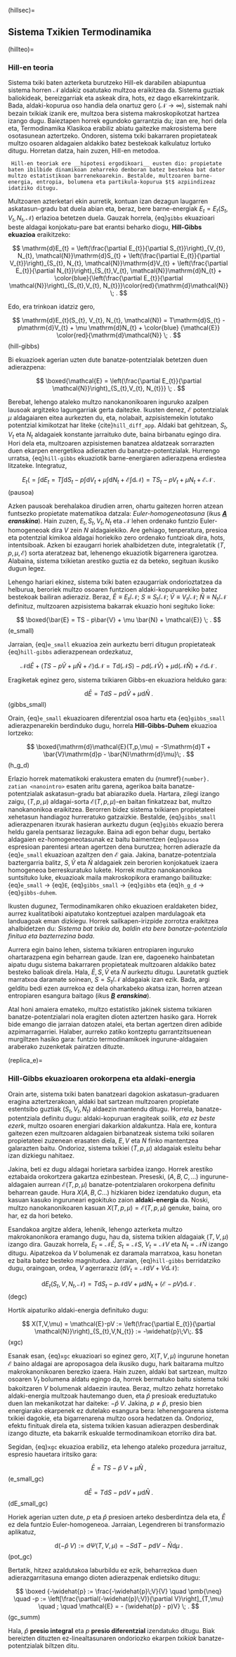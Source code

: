 (hillsec)=
## Sistema Txikien Termodinamika

(hillteo)=
### Hill-en teoria

Sistema txiki baten azterketa burutzeko Hill-ek darabilen abiapuntua sistema horren $\mathcal{N}$ aldakiz osatutako multzoa eraikitzea da. Sistema guztiak baliokideak, bereizgarriak eta askeak dira, hots, ez dago elkarrekintzarik. Bada, aldaki-kopurua oso handia dela onartuz gero $\left(\mathcal{N}\rightarrow \infty\right)$, sistemak nahi bezain txikiak izanik ere,  multzoa bera sistema makroskopikotzat hartzea izango dugu.
Baieztapen horrek egundoko garrantzia du; izan ere,  hori dela eta, Termodinamika Klasikoa erabiliz abiatu gaitezke makrosistema bere osotasunean aztertzeko. Ondoren, sistema txiki bakarraren propietateak multzo osoaren aldagaien aldakiko batez bestekoak kalkulatuz lortuko ditugu. Horretan datza, hain zuzen, Hill-en metodoa.

```{admonition} Oharra
 Hill-en teoriak ere __hipotesi ergodikoari__ eusten dio: propietate baten ibilbide dinamikoan zeharreko denboran batez bestekoa bat dator multzo estatistikoan barrenekoarekin. Bestalde, multzoaren barne-energia, entropia, bolumena eta partikula-kopurua $t$ azpiindizeaz idatziko ditugu.

```

Multzoaren azterketari ekin aurretik, kontuan izan dezagun laugarren askatasun-gradu bat duela abian eta, beraz, bere barne-energiak $E_{t} = E_{t}(S_{t}, V_{t}, N_{t}, \mathcal{N})$ erlazioa betetzen duela. Gauzak horrela, {eq}`gibbs` ekuazioari beste aldagai konjokatu-pare bat erantsi beharko diogu, __Hill-Gibbs ekuazioa__ eraikitzeko:

$$
 \mathrm{d}E_{t} = \left(\frac{\partial E_{t}}{\partial S_{t}}\right)_{V_{t}, N_{t}, \mathcal{N}}\mathrm{d}S_{t} + \left(\frac{\partial E_{t}}{\partial V_{t}}\right)_{S_{t}, N_{t}, \mathcal{N}}\mathrm{d}V_{t} + \left(\frac{\partial E_{t}}{\partial N_{t}}\right)_{S_{t},V_{t}, \mathcal{N}}\mathrm{d}N_{t} + \color{blue}{\left(\frac{\partial E_{t}}{\partial \mathcal{N}}\right)_{S_{t},V_{t}, N_{t}}}\color{red}{\mathrm{d}\mathcal{N}} \; .
$$

Edo, era trinkoan idatziz gero,

$$
\mathrm{d}E_{t}(S_{t}, V_{t}, N_{t}, \mathcal{N}) = T\mathrm{d}S_{t} - p\mathrm{d}V_{t} + \mu \mathrm{d}N_{t} + \color{blue} {\mathcal{E}} \color{red}{\mathrm{d}\mathcal{N}} \; .
$$ (hill-gibbs)

Bi ekuazioek agerian uzten dute banatze-potentzialak betetzen duen adierazpena:

$$
\boxed{\mathcal{E} = \left(\frac{\partial E_{t}}{\partial \mathcal{N}}\right)_{S_{t},V_{t}, N_{t}}} \; .
$$

Berebat, lehengo ataleko multzo nanokanonikoaren inguruko azalpen lausoak argitzeko lagungarriak gerta daitezke. Ikusten denez, $\mathcal{E}$ potentzialak $\mu$ aldagaiaren eitea aurkezten du, eta, nolabait, azpisistemekin lotutako potentzial kimikotzat har liteke {cite}`hill_diff_app`. Aldaki bat gehitzean, $S_{t}, V_{t}$ eta $N_{t}$ aldagaiek konstante jarraituko dute, baina  birbanatu egingo dira. Hori dela eta, multzoaren azpisistemen banatzea aldatzeak sorrarazten duen ekarpen energetikoa adierazten du banatze-potentzialak.
Hurrengo urratsa, {eq}`hill-gibbs` ekuaziotik barne-energiaren adierazpena erdiestea litzateke. Integratuz,

$$
E_{t} \left(=\int \mathrm{d}E_{t} = T \int \mathrm{d}S_{t} - p \int \mathrm{d}V_{t} + \mu \int \mathrm{d}N_{t} + \mathcal{E} \int \mathrm{d}\mathcal{N}\right) = TS_{t} - pV_{t} + \mu N_{t} + \mathcal{E}\mathcal{N} \; .
$$ (pausoa)

Azken pausoak berehalakoa dirudien arren, ohartu gaitezen horren atzean funtsezko propietate matematikoa datzala: _Euler-homogeneotasuna_ (ikus [___A___](euler) ___eranskina___). Hain zuzen, $E_{t}, S_{t}, V_{t}, N_{t}$ eta $\mathcal{N}$ lehen ordenako funtzio Euler-homogeneoak dira $V$ zein $N$ aldagaiekiko. Are gehiago, tenperatura, presioa eta potentzial kimikoa aldagai horiekiko zero ordenako funtzioak dira, hots, intentsiboak. Azken bi ezaugarri horiek ahalbidetzen dute, integraletatik $(T, p, \mu,\mathcal{E})$ sorta ateratzeaz bat, lehenengo ekuaziotik bigarrenera igarotzea. Alabaina, sistema txikietan arestiko guztia ez da beteko, segituan ikusiko dugun legez.

Lehengo hariari ekinez, sistema txiki baten ezaugarriak ondorioztatzea da helburua, beroriek multzo osoaren funtzioen aldaki-kopuruarekiko batez bestekoak bailiran adieraziz. Beraz, $\bar{E} \equiv E_{t}/\mathcal{N}$; $S \equiv S_{t}/\mathcal{N}$; $\bar{V} \equiv V_{t}/\mathcal{N}$; $\bar{N} \equiv N_{t}/\mathcal{N}$ definituz, multzoaren azpisistema bakarrak ekuazio honi segituko lioke:

$$
\boxed{\bar{E} = TS - p\bar{V} + \mu \bar{N} + \mathcal{E}} \; .
$$ (e_small)

Jarraian, {eq}`e_small` ekuazioa zein aurkeztu berri ditugun propietateak {eq}`hill-gibbs` adierazpenean ordezkatuz,

$$
\mathcal{N}\mathrm{d}\bar{E} + (TS-p\bar{V}+\mu \bar{N} + \mathcal{E})\mathrm{d}\mathcal{N} = T \mathrm{d}(\mathcal{N}S) - p \mathrm{d}(\mathcal{N}\bar{V}) + \mu \mathrm{d}(\mathcal{N}\bar{N}) + \mathcal{E}\mathrm{d}\mathcal{N} \; .
$$

Eragiketak eginez gero, sistema txikiaren Gibbs-en ekuaziora helduko gara:

$$
\mathrm{d}\bar{E} = T\mathrm{d}S - p\mathrm{d}\bar{V} + \mu \mathrm{d}\bar{N} \; .
$$ (gibbs_small)

Orain, {eq}`e_small` ekuazioaren diferentzial osoa hartu eta {eq}`gibbs_small` adierazpenarekin berdinduko dugu, horrela __Hill-Gibbs-Duhem__ ekuazioa lortzeko:

$$
\boxed{\mathrm{d}\mathcal{E}(T,p,\mu) = -S\mathrm{d}T + \bar{V}\mathrm{d}p - \bar{N}\mathrm{d}\mu}\; .
$$ (h_g_d)

Erlazio horrek matematikoki erakustera ematen du {numref}`{number}. zatian <nanointro>` esaten aritu garena, agerikoa baita banatze-potentzialak askatasun-gradu bat abiaraziko duela. Hartara, zilegi izango zaigu, $(T, p, \mu)$ aldagai-sorta $\mathcal{E}(T,p,\mu)$-en baitan finkatzeaz bat, multzo nanokanonikoa eraikitzea. Berorren bidez sistema txikiaren propietateei xehetasun handiagoz hurreratuko gatzaizkie.
Bestalde, {eq}`gibbs_small` adierazpenaren itxurak hasieran aurkeztu dugun {eq}`gibbs` ekuazio berera heldu garela pentsaraz liezaguke. Baina adi egon behar dugu, bertako aldagaien ez-homogeneotasunak ez baitu baimentzen {eq}`pausoa` espresioan parentesi artean agertzen dena burutzea; horren adierazle da {eq}`e_small` ekuazioan azaltzen den $\mathcal{E}$ gaia. Jakina, banatze-potentziala baztergarria balitz, $S, \bar{V}$ eta $\bar{N}$ aldagaiek zein berorien konjokatuek izaera homogeneoa berreskuratuko lukete. Horrek multzo nanokanonikoa suntsituko luke, ekuazioak maila makroskopikora eramango bailituzke: {eq}`e_small` $\rightarrow$ {eq}`E`, {eq}`gibbs_small` $\rightarrow$ {eq}`gibbs` eta {eq}`h_g_d` $\rightarrow$ {eq}`gibbs-duhem`.


Ikusten dugunez, Termodinamikaren ohiko ekuazioen eraldaketen bidez, aurrez kualitatiboki aipatutako kontzeptuei azalpen mardulagoak eta landuagoak eman dizkiegu. Horrek sailkapen-irizpide zorrotza eraikitzea ahalbidetzen du: _Sistema bat txikia da, baldin eta bere banatze-potentziala finitua eta bazterrezina bada_.


Aurrera egin baino lehen, sistema txikiaren entropiaren inguruko ohartarazpena egin beharrean gaude. Izan ere, dagoeneko hainbatetan aipatu dugu sistema bakarraren propietateak multzoaren aldakiko batez besteko balioak direla. Hala, $\bar{E}, S, \bar{V}$ eta $\bar{N}$ aurkeztu ditugu. Lauretatik guztiek marratxoa daramate soinean, $S = S_{t}/\mathcal{N}$ aldagaiak izan ezik. Bada, argi gelditu bedi ezen aurrekoa ez dela oharkabeko akatsa izan, horren atzean entropiaren esangura baitago (ikus [**_B_**](entropy) ___eranskina___).

Atal honi amaiera emateko, multzo estatistiko jakinek sistema txikiaren banatze-potentzialari nola eragiten dioten aztertzen hasiko gara. Horrek bide emango die jarraian datozen atalei, eta bertan agertzen diren adibide azpimarragarriei. Halaber, aurreko zatiko kontzeptu garrantzitsuenean murgiltzen hasiko gara: funtzio termodinamikoek ingurune-aldagaien araberako zuzenketak pairatzen dituzte.

(replica_e)=
### Hill-Gibbs ekuazioaren orokorpena eta aldaki-energia

Orain arte, sistema txiki baten banatzeari dagokion askatasun-graduaren eragina aztertzerakoan, aldaki bat sartzean multzoaren propietate estentsibo guztiak ($S_{t}, V_{t}, N_{t}$) aldaezin mantendu ditugu.
Horrela, banatze-potentziala definitu dugu: aldaki-kopuruan eragiteak soilik, _eta ez beste ezerk_, multzo osoaren energiari dakarkion aldakuntza. Hala ere, kontura gaitezen ezen multzoaren aldagaien birbanatzeak sistema txiki soilaren propietateei zuzenean erasaten diela,  $E, V$ eta $N$ finko mantentzea galarazten baitu. Ondorioz, sistema txikiei $(T, p, \mu)$ aldagaiak esleitu behar izan dizkiegu nahitaez.

Jakina, beti ez dugu aldagai horietara sarbidea izango. Horrek arestiko eztabaida orokortzera gakartza ezinbestean. Preseski, $(A, B, C,...)$ ingurune-aldagaien aurrean $\mathcal{E}(T, p, \mu)$ banatze-potentzialaren orokorpena definitu beharrean gaude. Hura $X(A, B, C...)$ hizkiaren bidez izendatuko dugun, eta kasuan kasuko inguruneari egokituko zaion __aldaki-energia__ da. Noski, multzo nanokanonikoaren kasuan $X(T,p,\mu) = \mathcal{E}(T, p, \mu)$ genuke, baina, oro har, ez da hori beteko.

Esandakoa argitze aldera, lehenik, lehengo azterketa multzo makrokanonikora eramango dugu, hau da, sistema txikien aldagaiak $(T,V,\mu)$ izango dira. Gauzak horrela, $E_{t} = \mathcal{N}\bar{E}$, $S_{t} = \mathcal{N}S$, $V_{t} = \mathcal{N}V$ eta $N_{t} = \mathcal{N}\bar{N}$ izango ditugu. Aipatzekoa da $V$ bolumenak ez daramala marratxoa, kasu honetan ez baita batez besteko magnitudea. Jarraian, {eq}`hill-gibbs` berridatziko dugu, oraingoan, ordea, $V$ agerraraziz ($\mathrm{d}V_{t} = \mathcal{N}\mathrm{d}V + V\mathrm{d}\mathcal{N}$):


$$
\mathrm{d}E_{t}(S_{t},V,N_{t},\mathcal{N}) = T\mathrm{d}S_{t} - p\mathcal{N}\mathrm{d}V + \mu \mathrm{d}N_{t} + (\mathcal{E}-pV)\mathrm{d}\mathcal{N} \; .
$$ (degc)

Hortik aipaturiko aldaki-energia definituko dugu:

$$
X(T,V,\mu) = \mathcal{E}-pV := \left(\frac{\partial E_{t}}{\partial \mathcal{N}}\right)_{S_{t},V,N_{t}} := -\widehat{p}\;V\;.
$$ (xgc)

Esanak esan, {eq}`xgc` ekuazioari so eginez gero, $X(T,V,\mu)$ ingurune honetan $\mathcal{E}$ baino aldagai are aproposagoa dela ikusiko dugu, hark baitarama multzo makrokanonikoaren berezko izaera. Hain zuzen, aldaki bat sartzean, multzo osoaren $V_{t}$ bolumena aldatu egingo da, horrek bermatuko baitu sistema txiki bakoitzaren $V$ bolumenak aldaezin irautea. Beraz, multzo zehatz horretako aldaki-energia multzoak hautemango duen, eta $\widehat{p}$ presioak ereduztatuko duen lan mekanikotzat har daiteke: $-\widehat{p}\;V$. Jakina, $p\neq \widehat{p}$, presio bien energiarako ekarpenek ez dutelako esangura bera: lehenengoarena sistema txikiei dagokie, eta bigarrenarena multzo osora hedatzen da. Ondorioz, efektu finituak direla eta, sistema txikien kasuan adierazpen desberdinak izango dituzte, eta bakarrik eskualde termodinamikoan etorriko dira bat.

Segidan, {eq}`xgc` ekuazioa erabiliz, eta lehengo ataleko prozedura jarraituz, espresio hauetara iritsiko gara:

$$
\bar{E} = TS - \widehat{p}\;V + \mu \bar{N} \; ,
$$ (e_small_gc)

$$
\mathrm{d}\bar{E} = T\mathrm{d}S - p\mathrm{d}V + \mu \mathrm{d}\bar{N} \; .
$$ (dE_small_gc)

Horiek agerian uzten dute, $p$ eta $\widehat{p}$ presioen arteko desberdintza dela eta, $\bar{E}$ ez dela funtzio Euler-homogeneoa. Jarraian, Legendreren bi transformazio aplikatuz,

$$
\mathrm{d}(-\widehat{p}\;V) := \mathrm{d}\Psi(T,V,\mu) = -S\mathrm{d}T - p\mathrm{d}V - \bar{N}\mathrm{d}\mu \; .
$$ (pot_gc)

Bertatik, hitzez azaldutakoa laburbildu ez ezik, beharrezkoa duen adierazgarritasuna emango dioten adierazpenak erdietsiko ditugu:

$$
\boxed {-\widehat{p} := \frac{-\widehat{p}\;V}{V} \quad \pmb{\neq} \quad -p := \left[\frac{\partial(-\widehat{p}\;V)}{\partial V}\right]_{T,\mu} \quad ; \quad \mathcal{E} = - (\widehat{p} - p)V} \; .
$$ (gc_summ)

Hala, $\widehat{p}$ __presio integral__ eta $p$ __presio diferentzial__ izendatuko ditugu. Biak bereizten dituzten ez-linealtasunaren ondoriozko ekarpen _txikiak_ banatze-potentzialak biltzen ditu.
